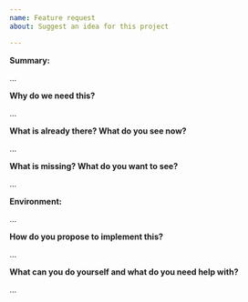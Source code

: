 ```yaml
---
name: Feature request
about: Suggest an idea for this project

---
```

<!--
Thanks for submitting a feature request. Please fill the template below,
otherwise we will not be able to process this feature request.
-->

**Summary:** 
<!-- Summarize the feature in a few sentences: -->

...

**Why do we need this?**
<!-- Please explain the motivation, how it will be used, etc. -->

...

**What is already there? What do you see now?**
<!--
Please paste terminal output, upload logs (as .txt) or upload screenshots.
Describe or link to related APIs, screen designs, packages, etc.
-->

...

**What is missing? What do you want to see?**
<!-- Please add some examples or mock-ups if applicable -->

...

**Environment:**
<!--
Your environment: OS/Browser/Gateway/Device/...? Versions? IDs/EUIs?
Paste the output of "ttn-lw-cli version" or "ttn-lw-stack version" if applicable.
-->

...

**How do you propose to implement this?**
<!-- Please think about how this could be fixed. -->

...

**What can you do yourself and what do you need help with?**
<!-- @mention experts who may be able to assist and ask them to contribute. -->

...
